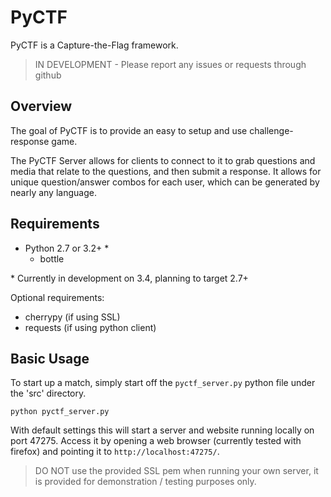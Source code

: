 PyCTF
=====

PyCTF is a Capture-the-Flag framework.

> IN DEVELOPMENT - Please report any issues or requests through github


Overview
--------

The goal of PyCTF is to provide an easy to setup and use challenge-response game.

The PyCTF Server allows for clients to connect to it to grab questions and media that relate to the questions,
and then submit a response. It allows for unique question/answer combos for each user, which can be generated by nearly any language.

Requirements
------------

* Python 2.7 or 3.2+ \*
	- bottle

\* Currently in development on 3.4, planning to target 2.7+ 

Optional requirements:

* cherrypy (if using SSL)
* requests (if using python client) 


Basic Usage
-----------

To start up a match, simply start off the `pyctf_server.py` python file under the 'src' directory. 

`python pyctf_server.py`

With default settings this will start a server and website running locally on port 47275. 
Access it by opening a web browser (currently tested with firefox) and pointing it to `http://localhost:47275/`. 


> DO NOT use the provided SSL pem when running your own server,
it is provided for demonstration / testing purposes only. 

